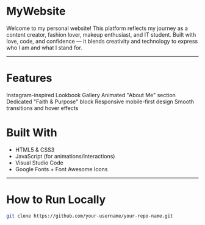 # MyWebsite

Welcome to my personal website! This platform reflects my journey as a content creator, fashion lover, makeup enthusiast, and IT student. Built with love, code, and confidence — it blends creativity and technology to express who I am and what I stand for.

---
# Features

Instagram-inspired Lookbook Gallery
Animated "About Me" section
Dedicated "Faith & Purpose" block
Responsive mobile-first design
Smooth transitions and hover effects



# Built With

- HTML5 & CSS3
- JavaScript (for animations/interactions)
- Visual Studio Code
- Google Fonts + Font Awesome Icons

---

# How to Run Locally

```bash
git clone https://github.com/your-username/your-repo-name.git
